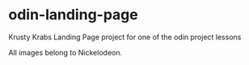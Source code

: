 # odin-landing-page

Krusty Krabs Landing Page project for one of the odin project lessons

All images belong to Nickelodeon.
